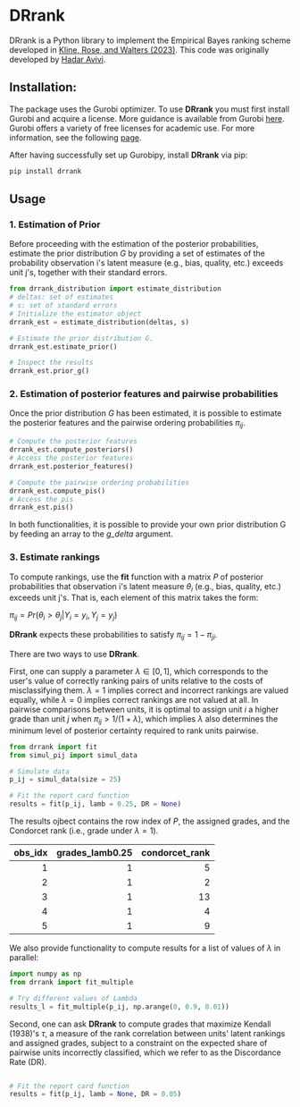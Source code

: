 # DRrank

DRrank is a Python library to implement the Empirical Bayes ranking scheme developed in [Kline, Rose, and Walters (2023)](https://arxiv.org/abs/2306.13005). This code was originally developed by [Hadar Avivi](https://avivihadar.github.io/).

## Installation:

The package uses the Gurobi optimizer. To use **DRrank** you must first install Gurobi and acquire a license. More guidance is available from Gurobi [here](https://www.gurobi.com/documentation/9.5/quickstart_windows/cs_python_installation_opt.html). Gurobi offers a variety of free licenses for academic use. For more information, see the following [page](https://www.gurobi.com/academia/academic-program-and-licenses/).


After having successfully set up Gurobipy, install  **DRrank** via pip:

```bash
pip install drrank
```

## Usage

### 1. Estimation of Prior

Before proceeding with the estimation of the posterior probabilities, estimate the prior distribution $G$ by providing a set of estimates of the probability observation i's latent measure (e.g., bias, quality, etc.) exceeds unit j's, together with their standard errors.

```python
from drrank_distribution import estimate_distribution
# deltas: set of estimates
# s: set of standard errors
# Initialize the estimator object
drrank_est = estimate_distribution(deltas, s)

# Estimate the prior distribution G.
drrank_est.estimate_prior()

# Inspect the results
drrank_est.prior_g()
```

### 2. Estimation of posterior features and pairwise probabilities

Once the prior distribution $G$ has been estimated, it is possible to estimate the posterior features and the pairwise ordering probabilities $\pi_{ij}$.

```python
# Compute the posterior features
drrank_est.compute_posteriors()
# Access the posterior features
drrank_est.posterior_features()

# Compute the pairwise ordering probabilities
drrank_est.compute_pis()
# Access the pis
drrank_est.pis()
```

In both functionalities, it is possible to provide your own prior distribution G by feeding an array to the *g_delta* argument.

### 3. Estimate rankings

To compute rankings, use the **fit** function with a matrix $P$ of posterior probabilities that observation i's latent measure $\theta_i$ (e.g., bias, quality, etc.) exceeds unit j's. That is, each element of this matrix takes the form:

$\pi_{ij} = Pr(\theta_i > \theta_j | Y_i = y_i, Y_j = y_j)$

**DRrank** expects these probabilities to satisfy $\pi_{ij} = 1-\pi_{ji}$. 


There are two ways to use **DRrank**.

First, one can supply a parameter $\lambda \in [0,1]$, which corresponds to the user's value of correctly ranking pairs of units relative to the costs of misclassifying them. $\lambda=1$ implies correct and incorrect rankings are valued equally, while $\lambda=0$ implies correct rankings are not valued at all. In pairwise comparisons between units, it is optimal to assign unit $i$ a higher grade than unit $j$ when $\pi_{ij} > 1/(1+\lambda)$, which implies $\lambda$ also determines the minimum level of posterior certainty required to rank units pairwise.

```python
from drrank import fit
from simul_pij import simul_data

# Simulate data
p_ij = simul_data(size = 25)

# Fit the report card function
results = fit(p_ij, lamb = 0.25, DR = None)
```

The results ojbect contains the row index of $P$, the assigned grades, and the Condorcet rank (i.e., grade under $\lambda=1$). 

|   obs_idx |   grades_lamb0.25 |   condorcet_rank |
|----------:|------------------:|-----------------:|
|         1 |                 1 |                5 |
|         2 |                 1 |                2 |
|         3 |                 1 |               13 |
|         4 |                 1 |                4 |
|         5 |                 1 |                9 |

We also provide functionality to compute results for a list of values of $\lambda$ in parallel:

```python
import numpy as np
from drrank import fit_multiple

# Try different values of Lambda
results_l = fit_multiple(p_ij, np.arange(0, 0.9, 0.01))
```

Second, one can ask **DRrank** to compute grades that maximize Kendall (1938)'s $\tau$, a measure of the rank correlation between units' latent rankings and assigned grades, subject to a constraint on the expected share of pairwise units incorrectly classified, which we refer to as the Discordance Rate (DR).

```python

# Fit the report card function
results = fit(p_ij, lamb = None, DR = 0.05)
```
